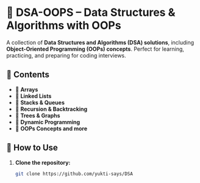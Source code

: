 # 📘 DSA-OOPS – Data Structures & Algorithms with OOPs  

A collection of **Data Structures and Algorithms (DSA) solutions**, including **Object-Oriented Programming (OOPs) concepts**. Perfect for learning, practicing, and preparing for coding interviews.  

## 📂 Contents  

- 📌 **Arrays**  
- 📌 **Linked Lists**  
- 📌 **Stacks & Queues**  
- 📌 **Recursion & Backtracking**  
- 📌 **Trees & Graphs**  
- 📌 **Dynamic Programming**  
- 📌 **OOPs Concepts and more**  

## 🚀 How to Use 

1. **Clone the repository:**  

   ```sh
   git clone https://github.com/yukti-says/DSA
